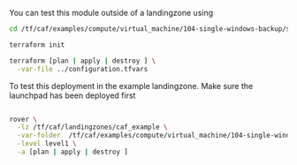You can test this module outside of a landingzone using

```bash
cd /tf/caf/examples/compute/virtual_machine/104-single-windows-backup/standalone

terraform init

terraform [plan | apply | destroy ] \
  -var-file ../configuration.tfvars


```

To test this deployment in the example landingzone. Make sure the launchpad has been deployed first

```bash

rover \
  -lz /tf/caf/landingzones/caf_example \
  -var-folder  /tf/caf/examples/compute/virtual_machine/104-single-windows-backup/ \
  -level level1 \
  -a [plan | apply | destroy ] 

```